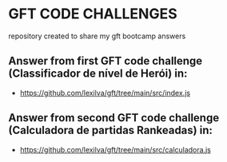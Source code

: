 # GFT CODE CHALLENGES
repository created to share my gft bootcamp answers

## Answer from first GFT code challenge (Classificador de nível de Herói) in:
- https://github.com/lexilva/gft/tree/main/src/index.js

## Answer from second GFT code challenge (Calculadora de partidas Rankeadas) in:
- https://github.com/lexilva/gft/tree/main/src/calculadora.js

